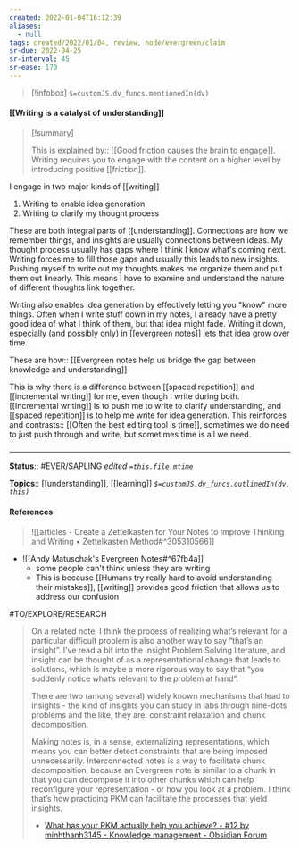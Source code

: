 ```yaml
---
created: 2022-01-04T16:12:39 
aliases:
  - null
tags: created/2022/01/04, review, node/evergreen/claim
sr-due: 2022-04-25
sr-interval: 45
sr-ease: 170
---
```

> [!infobox]
`$=customJS.dv_funcs.mentionedIn(dv)`

#### [[Writing is a catalyst of understanding]] 

> [!summary]
> 
> This is 
> explained by:: [[Good friction causes the brain to engage]].
> Writing requires you to engage with the content on a higher level by introducing positive [[friction]].

I engage in two major kinds of [[writing]]
1. Writing to enable idea generation
2. Writing to clarify my thought process

These are both integral parts of [[understanding]].
Connections are how we remember things,
and insights are usually connections between ideas. 
My thought process usually has gaps where I think I know what's coming next. 
Writing forces me to fill those gaps and usually this leads to new insights.
Pushing myself to write out my thoughts makes me organize them and put them out linearly.
This means I have to examine and understand the nature of different thoughts link together.

Writing also enables idea generation by effectively letting you "know" more things. Often when I write stuff down in my notes, I already have a pretty good idea of what I think of them, but that idea might fade. Writing it down, especially (and possibly only) in [[evergreen notes]] lets that idea grow over time.

These are
how:: [[Evergreen notes help us bridge the gap between knowledge and understanding]]

This is why there is a difference between [[spaced repetition]] and [[incremental writing]] for me, even though I write during both.
[[Incremental writing]] is to push me to write to clarify understanding, and [[spaced repetition]] is to help me write for idea generation.
This reinforces and
contrasts:: [[Often the best editing tool is time]], sometimes we do need to just push through and write, but sometimes time is all we need.

### <hr class="footnote"/>

**Status**:: #EVER/SAPLING 
*edited `=this.file.mtime`*

**Topics**:: [[understanding]], [[learning]]
*`$=customJS.dv_funcs.outlinedIn(dv, this)`*

#### References

> ![[articles - Create a Zettelkasten for Your Notes to Improve Thinking and Writing • Zettelkasten Method#^305310566]]

- ![[Andy Matuschak's Evergreen Notes#^67fb4a]]
	- some people can't think unless they are writing  
	- This is because [[Humans try really hard to avoid understanding their mistakes]], [[writing]] provides good friction that allows us to address our confusion

#TO/EXPLORE/RESEARCH 
> On a related note, I think the process of realizing what’s relevant for a particular difficult problem is also another way to say “that’s an insight”. I’ve read a bit into the Insight Problem Solving literature, and insight can be thought of as a representational change that leads to solutions, which is maybe a more rigorous way to say that “you suddenly notice what’s relevant to the problem at hand”.
> 
> There are two (among several) widely known mechanisms that lead to insights - the kind of insights you can study in labs through nine-dots problems and the like, they are: constraint relaxation and chunk decomposition.
> 
> Making notes is, in a sense, externalizing representations, which means you can better detect constraints that are being imposed unnecessarily. Interconnected notes is a way to facilitate chunk decomposition, because an Evergreen note is similar to a chunk in that you can decompose it into other chunks which can help reconfigure your representation - or how you look at a problem. I think that’s how practicing PKM can facilitate the processes that yield insights.
>
> -  [What has your PKM actually help you achieve? - #12 by minhthanh3145 - Knowledge management - Obsidian Forum](https://forum.obsidian.md/t/what-has-your-pkm-actually-help-you-achieve/30249/12?u=abopp)
